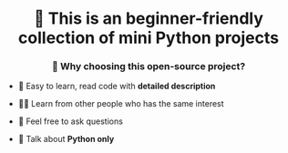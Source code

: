 <h1 align="center">👋 This is an beginner-friendly collection of mini Python projects</h1>
<h3 align="center">🤔 Why choosing this open-source project?</h3>

- 🌱 Easy to learn, read code with **detailed description**

- 👨‍💻 Learn from other people who has the same interest

- 📝 Feel free to ask questions
  
- 💬 Talk about **Python only**


